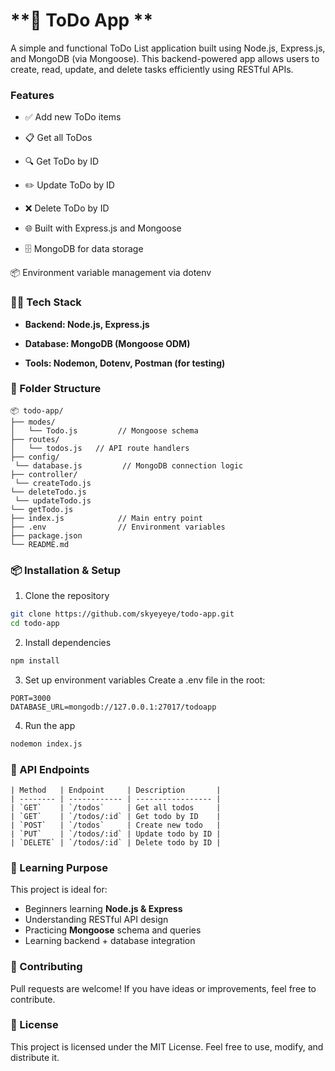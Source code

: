 # **📝 ToDo App **
A simple and functional ToDo List application built using Node.js, Express.js, and MongoDB (via Mongoose). This backend-powered app allows users to create, read, update, and delete tasks efficiently using RESTful APIs.

### **Features**
- ✅ Add new ToDo items

- 📋 Get all ToDos

- 🔍 Get ToDo by ID

- ✏️ Update ToDo by ID

- ❌ Delete ToDo by ID

- 🌐 Built with Express.js and Mongoose

- 🗄️ MongoDB for data storage

📦 Environment variable management via dotenv
### 🧑‍💻 Tech Stack
- **Backend: Node.js, Express.js**

- **Database: MongoDB (Mongoose ODM)**

- **Tools: Nodemon, Dotenv, Postman (for testing)**
### 📂 Folder Structure
```
📦 todo-app/
├── modes/
│   └── Todo.js         // Mongoose schema
├── routes/
│   └── todos.js   // API route handlers
├── config/
 └── database.js         // MongoDB connection logic
├── controller/
 └── createTodo.js
└── deleteTodo.js
 └── updateTodo.js
└── getTodo.js
├── index.js            // Main entry point
├── .env                // Environment variables
├── package.json
└── README.md
```
### 📦 Installation & Setup
1. Clone the repository
```bash
git clone https://github.com/skyeyeye/todo-app.git
cd todo-app
```
2. Install dependencies
```bash
npm install
```
3. Set up environment variables
Create a .env file in the root:
```
PORT=3000
DATABASE_URL=mongodb://127.0.0.1:27017/todoapp
```
4. Run the app
```bash
nodemon index.js
```
### 🔌 API Endpoints
```
| Method   | Endpoint     | Description       |
| -------- | ------------ | ----------------- |
| `GET`    | `/todos`     | Get all todos     |
| `GET`    | `/todos/:id` | Get todo by ID    |
| `POST`   | `/todos`     | Create new todo   |
| `PUT`    | `/todos/:id` | Update todo by ID |
| `DELETE` | `/todos/:id` | Delete todo by ID |
```
### 🧠 Learning Purpose
This project is ideal for:
- Beginners learning **Node.js & Express**
- Understanding RESTful API design
- Practicing **Mongoose** schema and queries
- Learning backend + database integration
### 🙌 Contributing
Pull requests are welcome! If you have ideas or improvements, feel free to contribute.
### 📃 License
This project is licensed under the MIT License.
Feel free to use, modify, and distribute it.
 
 

